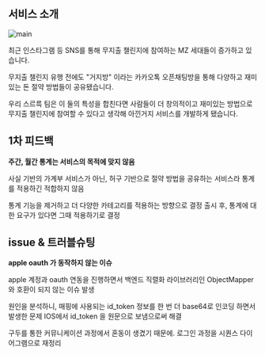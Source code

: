 ## 서비스 소개

![main](https://github.com/whatever-mentoring/AKKIN-BE/assets/7845568/7e1b8c53-0148-4477-85c2-a4567530eeea)

최근 인스타그램 등 SNS를 통해 무지출 챌린지에 참여하는 MZ 세대들이 증가하고 있습니다.

무지출 챌린지 유행 전에도 "거지방" 이라는 카카오톡 오픈채팅방을 통해 다양하고 재미있는 돈 절약 방법들이 공유됐습니다.

우리 스르륵 팀은 이 둘의 특성을 합친다면 사람들이 더 창의적이고 재미있는 방법으로 무지출 챌린지에 참여할 수 있다고 생각해 아낀거지 서비스를 개발하게 됐습니다.

## 1차 피드백
**주간, 월간 통계는 서비스의 목적에 맞지 않음**

사실 기반의 가계부 서비스가 아닌, 허구 기반으로 절약 방법을 공유하는 서비스라 통계를 적용하긴 적합하지 않음

통계 기능을 제거하고 더 다양한 카테고리를 적용하는 방향으로 결정
출시 후,  통계에 대한 요구가 있다면 그때 적용하기로 결정

## issue & 트러블슈팅

**apple oauth 가 동작하지 않는 이슈**

apple 계정과 oauth 연동을 진행하면서 백엔드 직렬화 라이브러리인 ObjectMapper와 호환이 되지 않는 이슈 발생

원인을 분석하니, 매핑에 사용되는 id_token 정보를 한 번 더 base64로 인코딩 하면서 발생한 문제
IOS에서 id_token 을 원문으로 보냄으로써 해결

구두를 통한 커뮤니케이션 과정에서 혼동이 생겼기 때문에. 로그인 과정을 시퀀스 다이어그램으로 재정리
